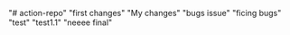 "# action-repo" "first changes"
"My changes"
"bugs issue"
"ficing bugs"
"test"
"test1.1"
"neeee final"